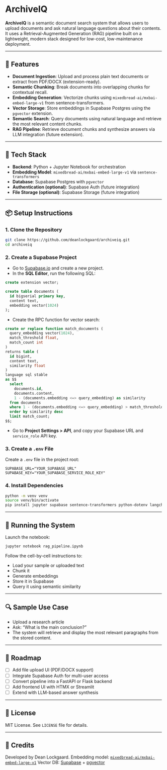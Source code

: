 # ArchiveIQ

**ArchiveIQ** is a semantic document search system that allows users to upload documents and ask natural language questions about their contents. It uses a Retrieval-Augmented Generation (RAG) pipeline built on a lightweight, modern stack designed for low-cost, low-maintenance deployment.

---

## 🚀 Features

- **Document Ingestion**: Upload and process plain text documents or extract from PDF/DOCX (extension-ready).
- **Semantic Chunking**: Break documents into overlapping chunks for contextual recall.
- **Embedding Generation**: Vectorize chunks using `mixedbread-ai/mxbai-embed-large-v1` from sentence-transformers.
- **Vector Storage**: Store embeddings in Supabase Postgres using the `pgvector` extension.
- **Semantic Search**: Query documents using natural language and retrieve the most relevant content chunks.
- **RAG Pipeline**: Retrieve document chunks and synthesize answers via LLM integration (future extension).

---

## 🧱 Tech Stack

- **Backend**: Python + Jupyter Notebook for orchestration
- **Embedding Model**: `mixedbread-ai/mxbai-embed-large-v1` via `sentence-transformers`
- **Database**: Supabase Postgres with `pgvector`
- **Authentication (optional)**: Supabase Auth (future integration)
- **File Storage (optional)**: Supabase Storage (future integration)

---

## 📦 Setup Instructions

### 1. Clone the Repository

```bash
git clone https://github.com/deanlockgaard/archiveiq.git
cd archiveiq
```

### 2. Create a Supabase Project

- Go to [Supabase.io](https://supabase.io) and create a new project.
- In the **SQL Editor**, run the following SQL:

```sql
create extension vector;

create table documents (
  id bigserial primary key,
  content text,
  embedding vector(1024)
);
```

- Create the RPC function for vector search:

```sql
create or replace function match_documents (
  query_embedding vector(1024),
  match_threshold float,
  match_count int
)
returns table (
  id bigint,
  content text,
  similarity float
)
language sql stable
as $$
  select
    documents.id,
    documents.content,
    1 - (documents.embedding <=> query_embedding) as similarity
  from documents
  where 1 - (documents.embedding <=> query_embedding) > match_threshold
  order by similarity desc
  limit match_count;
$$;
```

- Go to **Project Settings > API**, and copy your Supabase URL and `service_role` API key.

### 3. Create a `.env` File

Create a `.env` file in the project root:

```env
SUPABASE_URL="YOUR_SUPABASE_URL"
SUPABASE_KEY="YOUR_SUPABASE_SERVICE_ROLE_KEY"
```

### 4. Install Dependencies

```bash
python -m venv venv
source venv/bin/activate
pip install jupyter supabase sentence-transformers python-dotenv langchain
```

---

## 🧪 Running the System

Launch the notebook:

```bash
jupyter notebook rag_pipeline.ipynb
```

Follow the cell-by-cell instructions to:
- Load your sample or uploaded text
- Chunk it
- Generate embeddings
- Store it in Supabase
- Query it using semantic similarity

---

## 🔍 Sample Use Case

- Upload a research article
- Ask: “What is the main conclusion?”
- The system will retrieve and display the most relevant paragraphs from the stored content.

---

## 📌 Roadmap

- [ ] Add file upload UI (PDF/DOCX support)
- [ ] Integrate Supabase Auth for multi-user access
- [ ] Convert pipeline into a FastAPI or Flask backend
- [ ] Add frontend UI with HTMX or Streamlit
- [ ] Extend with LLM-based answer synthesis

---

## 📄 License

MIT License. See `LICENSE` file for details.

---

## 🧠 Credits

Developed by Dean Lockgaard.
Embedding model: [`mixedbread-ai/mxbai-embed-large-v1`](https://huggingface.co/mixedbread-ai/mxbai-embed-large-v1)
Vector DB: [Supabase](https://supabase.io) + [pgvector](https://github.com/pgvector/pgvector)
